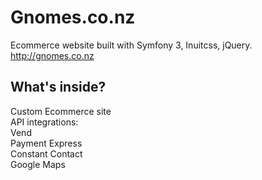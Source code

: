 Gnomes.co.nz
========================

Ecommerce website built with Symfony 3, Inuitcss, jQuery.   
http://gnomes.co.nz

What's inside?   
--------------    
   
Custom Ecommerce site     
API integrations:      
Vend     
Payment Express     
Constant Contact    
Google Maps      

